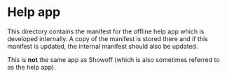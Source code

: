 # Help app

This directory contains the manifest for the offline help app which is developed
internally. A copy of the manifest is stored there and if this manifest is
updated, the internal manifest should also be updated.

This is **not** the same app as Showoff (which is also sometimes referred to as
the help app).
